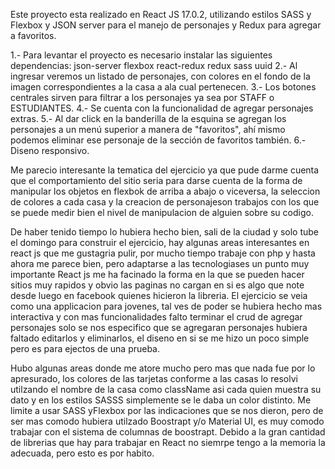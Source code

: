 
Este proyecto  esta realizado en React JS 17.0.2, utilizando estilos SASS y Flexbox y  JSON server para el manejo de personajes y Redux para agregar a favoritos.

1.- Para levantar el proyecto es necesario instalar las siguientes dependencias:
json-server
flexbox
react-redux
redux
sass
uuid
2.- Al ingresar veremos un listado de personajes, con colores en el fondo de la imagen  correspondientes a la casa a ala cual pertenecen.
3.- Los botones centrales sirven para filtrar a los personajes ya sea por STAFF o ESTUDIANTES.
4.- Se cuenta con la funcionalidad de agregar personajes extras.
5.- Al dar click en la banderilla de la esquina se agregan los personajes a un menú superior a manera de "favoritos", ahí mismo podemos eliminar ese personaje de la sección de favoritos también.
6.- Diseno responsivo.


Me parecio interesante la tematica del ejercicio ya que pude darme cuenta que el comportamiento del sitio seria para darse cuenta de la forma de manipular los objetos en flexbok de arriba a abajo o viceversa, la seleccion de colores a cada casa y la creacion de personajeson trabajos con los que se puede medir bien el nivel de manipulacion de alguien sobre su codigo.



De haber tenido tiempo lo hubiera hecho bien, sali de la ciudad y solo tube el domingo para construir el ejercicio, hay algunas areas interesantes en react js que me gustagria pulir, por mucho tiempo trabaje con php y hasta ahora me parece bien, pero adaptarse a las tecnologiases un punto muy importante React js me ha facinado la forma en la que se pueden hacer sitios muy rapidos y obvio las paginas no cargan en si es algo que note desde luego en facebook quienes hicieron la libreria.
El ejercicio se veia como una applicacion para jovenes, tal ves de poder se hubiera hecho mas interactiva y con mas funcionalidades falto terminar el crud de agregar personajes solo se nos especifico que se agregaran personajes hubiera faltado editarlos y eliminarlos, el diseno en si se me hizo un poco simple pero es para ejectos de una prueba.



Hubo algunas areas donde me atore mucho pero mas que nada fue por lo apresurado, los colores  de las tarjetas conforme a las casas lo resolvi utilzando el nombre de la casa como className asi cada quien muestra su dato y en los estilos SASSS simplemente se le daba un color distinto.
Me limite a usar SASS yFlexbox por las indicaciones que se nos dieron, pero de ser mas comodo hubiera utilzado Boostrapt y/o Material UI, es muy comodo trabajar con el sistema de columnas de boostrapt.
Debido a la gran cantidad de librerias que hay para trabajar en React no siemrpe tengo  a la memoria la adecuada, pero esto es por habito.


